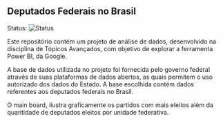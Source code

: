 ## Deputados Federais no Brasil

Status: ![Status](https://img.shields.io/badge/Finished-00b300)

Este repositório contém um projeto de análise de dados, desenvolvido na disciplina de Tópicos Avançados, com objetivo de explorar a ferramenta Power BI, da Google.

A base de dados utilizada no projeto foi fornecida pelo governo federal através de suas plataformas de dados abertos, as quais permitem o uso autorizado dos dados do Estado. A base escolhida contém dados referentes aos deputados federais no Brasil.

O main board, ilustra graficamente os partidos com mais eleitos além da quantidade de deputados eleitos por unidade federativa.